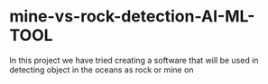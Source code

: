 # mine-vs-rock-detection-AI-ML-TOOL
In this project we have tried creating a software that will be used in detecting object in the oceans as rock or mine on 
